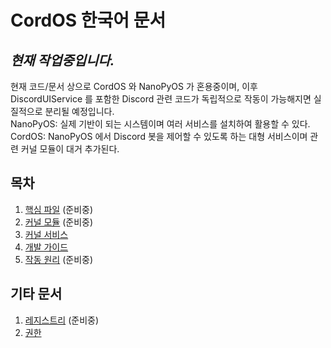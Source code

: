 # CordOS 한국어 문서

## *현재 작업중입니다.*
현재 코드/문서 상으로 CordOS 와 NanoPyOS 가 혼용중이며, 이후 DiscordUIService 를 포함한 Discord 관련 코드가 독립적으로 작동이 가능해지면 실질적으로 분리될 예정입니다. <br>
NanoPyOS: 실제 기반이 되는 시스템이며 여러 서비스를 설치하여 활용할 수 있다.<br>
CordOS: NanoPyOS 에서 Discord 봇을 제어할 수 있도록 하는 대형 서비스이며 관련 커널 모듈이 대거 추가된다.

## 목차
1. [핵심 파일](core-files/README.md) (준비중)
2. [커널 모듈](kernelmodules/README.md) (준비중)
3. [커널 서비스](kernelservices/README.md)
4. [개발 가이드](developerguide/README.md)
5. [작동 원리](mechanism/README.md) (준비중)

## 기타 문서
1. [레지스트리](Registries.md) (준비중)
2. [권한](Permissions.md)
